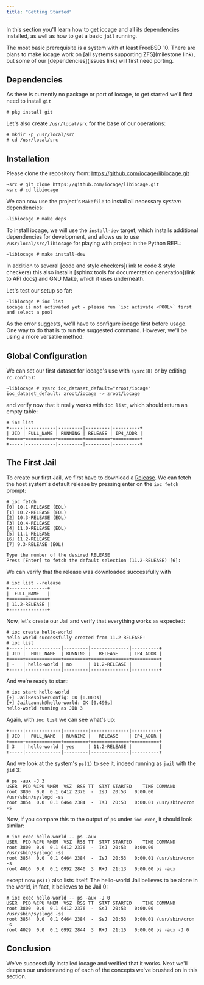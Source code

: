 ```yaml
---
title: "Getting Started"
---
```


In this section you'll learn how to get iocage and all its dependencies installed, as well as how to get a basic `jail` running.

The most basic prerequisite is a system with at least FreeBSD 10.
There are plans to make iocage work on [all systems supporting ZFS](milestone link), but some of our [dependencies](issues link) will first need porting.

## Dependencies

As there is currently no package or port of iocage, to get started we'll first need to install `git`

```shell-session
# pkg install git
```

Let's also create `/usr/local/src` for the base of our operations:

```shell-session
# mkdir -p /usr/local/src
# cd /usr/local/src
```

## Installation

Please clone the repository from: https://github.com/iocage/libiocage.git

```shell-session
~src # git clone https://github.com/iocage/libiocage.git
~src # cd libiocage
```

We can now use the project's `Makefile` to install all necessary *system* dependencies:

```shell-session
~libiocage # make deps
```

To install iocage, we will use the `install-dev` target, which installs additional dependencies for development, and allows us to use `/usr/local/src/libiocage` for playing with project in the Python REPL:

```shell-session
~libiocage # make install-dev
```

In addition to several [code and style checkers](link to code & style checkers) this also installs [sphinx tools for documentation generation](link to API docs) and GNU Make, which it uses underneath.

Let's test our setup so far:

```shell-session
~libiocage # ioc list
iocage is not activated yet - please run `ioc activate <POOL>` first and select a pool
```

As the error suggests, we'll have to configure iocage first before usage.
One way to do that is to run the suggested command.
However, we'll be using a more versatile method:

## Global Configuration

We can set our first dataset for iocage's use with `sysrc(8)` or by editing `rc.conf(5)`:

```shell-session
~libiocage # sysrc ioc_dataset_default="zroot/iocage"
ioc_dataset_default: zroot/iocage -> zroot/iocage
```

and verify now that it really works with `ioc list`, which should return an empty table:

```shell-session
# ioc list
+-----|-----------|---------|---------|----------+
| JID | FULL_NAME | RUNNING | RELEASE | IP4_ADDR |
+=====+===========+=========+=========+==========+
+-----|-----------|---------|---------|----------+
```

## The First Jail

To create our first Jail, we first have to download a [Release](../library-essentials/#release).
We can fetch the host system's default release by pressing enter on the `ioc fetch` prompt:

```shell-session
# ioc fetch
[0] 10.1-RELEASE (EOL)
[1] 10.2-RELEASE (EOL)
[2] 10.3-RELEASE (EOL)
[3] 10.4-RELEASE
[4] 11.0-RELEASE (EOL)
[5] 11.1-RELEASE
[6] 11.2-RELEASE
[7] 9.3-RELEASE (EOL)

Type the number of the desired RELEASE
Press [Enter] to fetch the default selection (11.2-RELEASE) [6]:
```

We can verify that the release was downloaded successfully with

```shell-session
# ioc list --release
+--------------+
|  FULL_NAME   |
+==============+
| 11.2-RELEASE |
+--------------+
```

Now, let's create our Jail and verify that everything works as expected:

```shell-session
# ioc create hello-world
hello-world successfully created from 11.2-RELEASE!
# ioc list
+-----|-------------|---------|--------------|----------+
| JID |  FULL_NAME  | RUNNING |   RELEASE    | IP4_ADDR |
+=====+=============+=========+==============+==========+
| -   | hello-world | no      | 11.2-RELEASE |          |
+-----|-------------|---------|--------------|----------+
```

And we're ready to start:

```shell-session
# ioc start hello-world
[+] JailResolverConfig: OK [0.003s]
[+] JailLaunch@hello-world: OK [0.496s]
hello-world running as JID 3
```

Again, with `ioc list` we can see what's up:

```shell-session
+-----|-------------|---------|--------------|----------+
| JID |  FULL_NAME  | RUNNING |   RELEASE    | IP4_ADDR |
+=====+=============+=========+==============+==========+
| 3   | hello-world | yes     | 11.2-RELEASE |          |
+-----|-------------|---------|--------------|----------+
```

And we look at the system's `ps(1)` to see it, indeed running as `jail` with the `jid` 3:

```shell-session
# ps -aux -J 3
USER  PID %CPU %MEM  VSZ  RSS TT  STAT STARTED    TIME COMMAND
root 3800  0.0  0.1 6412 2376  -  IsJ  20:53   0:00.00 /usr/sbin/syslogd -ss
root 3854  0.0  0.1 6464 2384  -  IsJ  20:53   0:00.01 /usr/sbin/cron -s
```

Now, if you compare this to the output of `ps` under `ioc exec`, it should look similar:

```shell-session
# ioc exec hello-world -- ps -aux
USER  PID %CPU %MEM  VSZ  RSS TT  STAT STARTED    TIME COMMAND
root 3800  0.0  0.1 6412 2376  -  IsJ  20:53   0:00.00 /usr/sbin/syslogd -ss
root 3854  0.0  0.1 6464 2384  -  IsJ  20:53   0:00.01 /usr/sbin/cron -s
root 4016  0.0  0.1 6992 2840  3  R+J  21:13   0:00.00 ps -aux
```

except now `ps(1)` also lists itself.
The hello-world Jail believes to be alone in the world, in fact, it believes to be Jail 0:

```shell-session
# ioc exec hello-world -- ps -aux -J 0
USER  PID %CPU %MEM  VSZ  RSS TT  STAT STARTED    TIME COMMAND
root 3800  0.0  0.1 6412 2376  -  SsJ  20:53   0:00.00 /usr/sbin/syslogd -ss
root 3854  0.0  0.1 6464 2384  -  SsJ  20:53   0:00.01 /usr/sbin/cron -s
root 4029  0.0  0.1 6992 2844  3  R+J  21:15   0:00.00 ps -aux -J 0
```

## Conclusion

We've successfully installed iocage and verified that it works.
Next we'll deepen our understanding of each of the concepts we've brushed on in this section.
